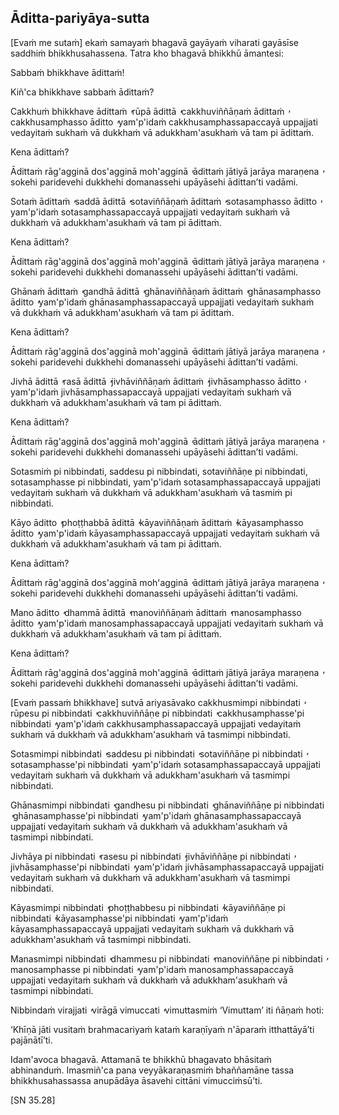 ## Āditta-pariyāya-sutta<a id="aditta-pariyaya"></a>

[Evaṁ me sutaṁ] ekaṁ samayaṁ bhagavā gayāyaṁ viharati gayāsīse saddhiṁ bhikkhusahassena. Tatra kho bhagavā bhikkhū āmantesi:

Sabbaṁ bhikkhave ādittaṁ!

Kiñ'ca bhikkhave sabbaṁ ādittaṁ?

Cakkhuṁ bhikkhave ādittaṁ  ̓  rūpā ādittā  ̓  cakkhuviññāṇaṁ ādittaṁ  ̓  cakkhusamphasso āditto  ̓  yam'p'idaṁ cakkhusamphassapaccayā uppajjati vedayitaṁ sukhaṁ vā dukkhaṁ vā adukkham'asukhaṁ vā tam pi ādittaṁ.

Kena ādittaṁ?

Ādittaṁ rāg'agginā dos'agginā moh'agginā  ̓  ādittaṁ jātiyā jarāya maraṇena  ̓  sokehi paridevehi dukkhehi domanassehi upāyāsehi ādittan’ti vadāmi.

Sotaṁ ādittaṁ  ̓  saddā ādittā  ̓  sotaviññāṇaṁ ādittaṁ  ̓  sotasamphasso āditto  ̓  yam'p'idaṁ sotasamphassapaccayā uppajjati vedayitaṁ sukhaṁ vā dukkhaṁ vā adukkham'asukhaṁ vā tam pi ādittaṁ.

Kena ādittaṁ?

Ādittaṁ rāg'agginā dos'agginā moh'agginā  ̓  ādittaṁ jātiyā jarāya maraṇena  ̓  sokehi paridevehi dukkhehi domanassehi upāyāsehi ādittan’ti vadāmi.

Ghānaṁ ādittaṁ  ̓  gandhā ādittā  ̓  ghānaviññāṇaṁ ādittaṁ  ̓  ghānasamphasso āditto  ̓  yam'p'idaṁ ghānasamphassapaccayā uppajjati vedayitaṁ sukhaṁ vā dukkhaṁ vā adukkham'asukhaṁ vā tam pi ādittaṁ.

Kena ādittaṁ?

Ādittaṁ rāg'agginā dos'agginā moh'agginā  ̓  ādittaṁ jātiyā jarāya maraṇena  ̓  sokehi paridevehi dukkhehi domanassehi upāyāsehi ādittan’ti vadāmi.

Jivhā ādittā  ̓  rasā ādittā  ̓  jivhāviññāṇaṁ ādittaṁ  ̓  jivhāsamphasso āditto  ̓  yam'p'idaṁ jivhāsamphassapaccayā uppajjati vedayitaṁ sukhaṁ vā dukkhaṁ vā adukkham'asukhaṁ vā tam pi ādittaṁ.

Kena ādittaṁ?

Ādittaṁ rāg'agginā dos'agginā moh'agginā  ̓  ādittaṁ jātiyā jarāya maraṇena  ̓  sokehi paridevehi dukkhehi domanassehi upāyāsehi ādittan’ti vadāmi.

Sotasmiṁ pi nibbindati, saddesu pi nibbindati, sotaviññāṇe pi
nibbindati, sotasamphasse pi nibbindati, yam'p'idaṁ sotasamphassapaccayā
uppajjati vedayitaṁ sukhaṁ vā dukkhaṁ vā adukkham'asukhaṁ vā tasmiṁ pi
nibbindati.

Kāyo āditto  ̓  phoṭṭhabbā ādittā  ̓  kāyaviññāṇaṁ ādittaṁ  ̓  kāyasamphasso āditto  ̓  yam'p'idaṁ kāyasamphassapaccayā uppajjati vedayitaṁ sukhaṁ vā dukkhaṁ vā adukkham'asukhaṁ vā tam pi ādittaṁ.

Kena ādittaṁ?

Ādittaṁ rāg'agginā dos'agginā moh'agginā  ̓  ādittaṁ jātiyā jarāya maraṇena  ̓  sokehi paridevehi dukkhehi domanassehi upāyāsehi ādittan’ti vadāmi.

Mano āditto  ̓  dhammā ādittā  ̓  manoviññāṇaṁ ādittaṁ  ̓  manosamphasso āditto  ̓  yam'p'idaṁ manosamphassapaccayā uppajjati vedayitaṁ sukhaṁ vā dukkhaṁ vā adukkham'asukhaṁ vā tam pi ādittaṁ.

Kena ādittaṁ?

Ādittaṁ rāg'agginā dos'agginā moh'agginā  ̓  ādittaṁ jātiyā jarāya maraṇena  ̓  sokehi paridevehi dukkhehi domanassehi upāyāsehi ādittan’ti vadāmi.

[Evaṁ passaṁ bhikkhave] sutvā ariyasāvako cakkhusmimpi nibbindati  ̓  rūpesu pi nibbindati  ̓  cakkhuviññāṇe pi nibbindati  ̓  cakkhusamphasse'pi nibbindati  ̓  yam'p'idaṁ cakkhusamphassapaccayā uppajjati vedayitaṁ sukhaṁ vā dukkhaṁ vā adukkham'asukhaṁ vā tasmimpi nibbindati.

Sotasmimpi nibbindati  ̓  saddesu pi nibbindati  ̓  sotaviññāṇe pi nibbindati  ̓  sotasamphasse'pi nibbindati  ̓  yam'p'idaṁ sotasamphassapaccayā uppajjati vedayitaṁ sukhaṁ vā dukkhaṁ vā adukkham'asukhaṁ vā tasmimpi nibbindati.

Ghānasmimpi nibbindati  ̓  gandhesu pi nibbindati  ̓  ghānaviññāṇe pi nibbindati  ̓  ghānasamphasse'pi nibbindati  ̓  yam'p'idaṁ ghānasamphassapaccayā uppajjati vedayitaṁ sukhaṁ vā dukkhaṁ vā adukkham'asukhaṁ vā tasmimpi nibbindati.

Jivhāya pi nibbindati  ̓  rasesu pi nibbindati  ̓  jivhāviññāṇe pi nibbindati  ̓  jivhāsamphasse'pi nibbindati  ̓  yam'p'idaṁ jivhāsamphassapaccayā uppajjati vedayitaṁ sukhaṁ vā dukkhaṁ vā adukkham'asukhaṁ vā tasmimpi nibbindati.

Kāyasmimpi nibbindati  ̓  phoṭṭhabbesu pi nibbindati  ̓  kāyaviññāṇe pi nibbindati  ̓  kāyasamphasse'pi nibbindati  ̓  yam'p'idaṁ kāyasamphassapaccayā uppajjati vedayitaṁ sukhaṁ vā dukkhaṁ vā adukkham'asukhaṁ vā tasmimpi nibbindati.

Manasmimpi nibbindati  ̓  dhammesu pi nibbindati  ̓  manoviññāṇe pi nibbindati  ̓  manosamphasse pi nibbindati  ̓  yam'p'idaṁ manosamphassapaccayā uppajjati vedayitaṁ sukhaṁ vā dukkhaṁ vā adukkham'asukhaṁ vā tasmimpi nibbindati.

Nibbindaṁ virajjati  ̓  virāgā vimuccati  ̓  vimuttasmiṁ ‘Vimuttam’ iti ñāṇaṁ hoti:

‘Khīṇā jāti vusitaṁ brahmacariyaṁ kataṁ karaṇīyaṁ n'āparaṁ itthattāyā’ti pajānātī’ti.

Idam'avoca bhagavā. Attamanā te bhikkhū bhagavato bhāsitaṁ abhinanduṁ. Imasmiñ'ca pana veyyākaraṇasmiṁ bhaññamāne tassa bhikkhusahassassa anupādāya āsavehi cittāni vimucciṁsū’ti.

[SN 35.28]
